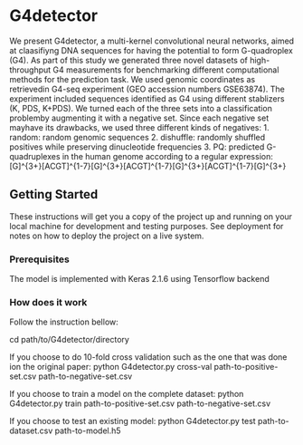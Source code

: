 # G4detector

We present G4detector, a multi-kernel convolutional neural networks, aimed at claasifiyng DNA sequences for having the potential to form G-quadroplex (G4).
As part of this study we generated three novel datasets of high-throughput G4 measurements for benchmarking different computational methods for the prediction task. We used genomic coordinates as retrievedin G4-seq experiment (GEO accession numbers GSE63874). The experiment included sequences identified as G4 using different stablizers (K, PDS, K+PDS). We turned each of the three sets into a classification problemby augmenting it with a negative set. Since each negative set mayhave its drawbacks, we used three different kinds of negatives: 
              1. random: random genomic sequences
              2. dishuffle: randomly shuffled positives while preserving dinucleotide frequencies
              3. PQ: predicted G-quadruplexes in the human genome according to a regular expression: [G]^{3+}[ACGT]^{1-7}[G]^{3+}[ACGT]^{1-7}[G]^{3+}[ACGT]^{1-7}[G]^{3+}


## Getting Started

These instructions will get you a copy of the project up and running on your local machine for development and testing purposes. See deployment for notes on how to deploy the project on a live system.

### Prerequisites

The model is implemented with Keras 2.1.6 using Tensorflow backend


### How does it work

Follow the instruction bellow:

cd path/to/G4detector/directory

If you choose to do 10-fold cross validation such as the one that was done ion the original paper:
python G4detector.py cross-val path-to-positive-set.csv path-to-negative-set.csv

If you choose to train a model on the complete dataset:
python G4detector.py train path-to-positive-set.csv path-to-negative-set.csv

If you choose to test an existing model:
python G4detector.py test path-to-dataset.csv path-to-model.h5

